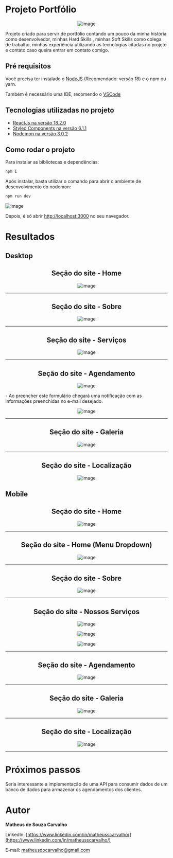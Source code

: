 # Projeto Portfólio
<div align="center">
  
![image](https://github.com/matheusscarvalho1/portfolio/assets/73304785/491bed84-3a92-42de-9823-4d493db53628)


</div>
Projeto criado para servir de portfólio contando um pouco da minha história como desenvolvedor, minhas Hard Skills , minhas Soft Skills como colega de trabalho, minhas experiência  utilizando as tecnologias citadas no projeto e contato caso queira entrar em contato comigo.

## Pré requisitos

Você precisa ter instalado o [NodeJS](https://nodejs.org/) (Recomendado: versão 18) e o npm ou yarn.

Também é necessário uma IDE, recomendo o [VSCode](https://code.visualstudio.com/)

## Tecnologias utilizadas no projeto

- [ReactJs na versão 18.2.0](https://pt-br.legacy.reactjs.org)
- [Styled Components na versão 6.1.1](https://styled-components.com)
- [Nodemon na versão 3.0.2](https://www.npmjs.com/package/nodemon)


## Como rodar o projeto

Para instalar as bibliotecas e dependências:

```bash
npm i
```

Após instalar, basta utilizar o comando para abrir o ambiente de desenvolvimento do nodemon:

```bash
npm run dev
```

![image](https://github.com/matheusscarvalho1/portfolio/assets/73304785/eee57160-c377-46c1-91b5-ac6f4fdc10b7)


Depois, é só abrir [http://localhost:3000](http://localhost:3000) no seu navegador.

# Resultados

## Desktop
<div align="center">
<b><h2>Seção do site - Home</h2></b>

![image](https://github.com/matheusscarvalho1/Projeto-Barber-Shop/assets/73304785/2a54ff7f-b90c-4e31-8d95-5f38540a6700)


<hr>
<b><h2>Seção do site - Sobre</h2></b>

![image](https://github.com/matheusscarvalho1/Projeto-Barber-Shop/assets/73304785/9c3f22fe-e8c9-45c5-8bf6-f378dd6d8119)


<hr>
<b><h2>Seção do site - Serviços</h2></b>

![image](https://github.com/matheusscarvalho1/Projeto-Barber-Shop/assets/73304785/30c01bcd-543b-4457-8380-9621cbe110d9)




<hr>
<b><h2>Seção do site - Agendamento</h2></b>

![image](https://user-images.githubusercontent.com/73304785/224450864-cbaef472-24d7-4106-94e6-92519ebb9771.png)

<p align="left">
  - Ao preencher este formulário chegará uma notificação com as informações preenchidas no e-mail desejado.
</p> 
  

![image](https://github.com/matheusscarvalho1/Projeto-Barber-Shop/assets/73304785/d60ac997-fb5d-4977-b3a4-7e0cf4e34ebd)


<hr>
<b><h2>Seção do site - Galeria</h2></b>

![image](https://github.com/matheusscarvalho1/Projeto-Barber-Shop/assets/73304785/6cd1a2d5-5903-452e-98c8-4541f55b0bcd)


<hr>
<b><h2>Seção do site - Localização</h2></b>

![image](https://github.com/matheusscarvalho1/Projeto-Barber-Shop/assets/73304785/6aeebb3a-f426-47e9-9ae5-20c604395234)
</div>

## Mobile

<div align="center">
<b><h2>Seção do site - Home</h2></b>

![image](https://github.com/matheusscarvalho1/Projeto-Barber-Shop/assets/73304785/66dd978f-0656-41fc-bc7f-56c75757a711)

<hr>
<b><h2>Seção do site - Home (Menu Dropdown)</h2></b>

![image](https://github.com/matheusscarvalho1/Projeto-Barber-Shop/assets/73304785/14a67640-d559-42f7-ab5d-2b77cf2e4c0b)
<hr>
<b><h2>Seção do site - Sobre</h2></b>

![image](https://github.com/matheusscarvalho1/Projeto-Barber-Shop/assets/73304785/7c82f6a1-3760-47aa-8fde-c52f0c992926)

<hr>
<b><h2>Seção do site - Nossos Serviços</h2></b>

![image](https://github.com/matheusscarvalho1/Projeto-Barber-Shop/assets/73304785/f6ad0d23-eb7f-447d-ae82-facdfe946cd9)

![image](https://github.com/matheusscarvalho1/Projeto-Barber-Shop/assets/73304785/724a786d-25fc-47b0-bf9f-20e4b934adc2)

![image](https://github.com/matheusscarvalho1/Projeto-Barber-Shop/assets/73304785/6913a518-f5e3-44af-8af7-ba159cdc0209)




<hr>
<b><h2>Seção do site - Agendamento</h2></b>

![image](https://github.com/matheusscarvalho1/Projeto-Barber-Shop/assets/73304785/74de4bce-b923-4fd0-aa9e-77a012ec5843)
<hr>
<b><h2>Seção do site - Galeria</h2></b>

![image](https://github.com/matheusscarvalho1/Projeto-Barber-Shop/assets/73304785/698720df-23c3-42e8-9b2a-c64e9e1c00df)


<hr>

<b><h2>Seção do site - Localização</h2></b>

![image](https://github.com/matheusscarvalho1/Projeto-Barber-Shop/assets/73304785/f14b0846-db15-4fdb-95da-a9ae6081fc50)


<hr>
</div>

# Próximos passos

Seria interessante a implementação de uma API para consumir dados de um banco de dados para armazenar os agendamentos dos clientes.

# Autor

<b>Matheus de Souza Carvalho</b>

LinkedIn:
[https://www.linkedin.com/in/matheusscarvalho/](https://www.linkedin.com/in/matheusscarvalho/)

E-mail:
matheusdocarvalho@gmail.com
